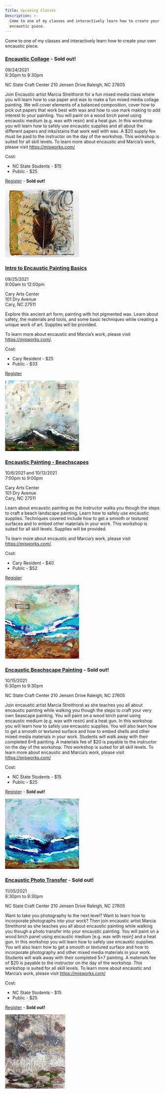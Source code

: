 ```yaml
---
Title: Upcoming Classes
Description: >-
  Come to one of my classes and interactively learn how to create your own
  encaustic piece.
---
```


Come to one of my classes and interactively learn how to create your own encaustic piece.

<div class="event">

  <h3 class="eventTitle">

  [Encaustic Collage](https://reporter.ncsu.edu/link/courseview?courseID=DASA-CRAFTS-MIXED-62&deptName=DASA)  - <b>Sold out!</b>

  </h3>

  <div class="eventInfo">

  <div class="eventSideBar">

  09/24/2021  
  6:30pm to 9:30pm

  NC State Craft Center
  210 Jensen Drive
  Raleigh, NC  27605 

  </div>

  <div class="eventDetails">

Join Encaustic artist Marcia Streithorst for a fun mixed media class where you will learn how to use paper and wax to make a fun mixed media collage painting. We will cover elements of a balanced composition, cover how to pick out papers that work best with wax and how to use mark making to add interest to your painting. You will paint on a wood birch panel using encaustic medium (e.g. wax with resin) and a heat gun. In this workshop you will learn how to safely use encaustic supplies and all about the different papers and inks/stains that work well with wax. A $20 supply fee must be paid to the instructor on the day of the workshop. This workshop is suited for all skill levels. To learn more about encaustic and Marcia’s work, please visit https://mjsworks.com/

Cost:
 - NC State Students - $15
 - Public - $25

[Register](https://reporter.ncsu.edu/link/courseview?courseID=DASA-CRAFTS-MIXED-62&deptName=DASA) - <b>Sold out!</b>

  <div class="eventPic">

  ![Painting](/assets/paintings/img_6975_1-thumbnail.jpg)

  </div>  

  </div>

  </div>

</div>

<div class="event">

  <h3 class="eventTitle">

  [Intro to Encaustic Painting Basics](https://mycary.org/mycary/s/programs?userInfo=CbaGA5o2G7cSOQzriot2kFk5JPNT2nnNlHyx35hBnkXljwCS6Uwp4oTrCkgbtn52MJ7k4NDvl7Ndtcsk)

  </h3>

  <div class="eventInfo">

  <div class="eventSideBar">

  09/25/2021  
  9:00am to 12:00pm

  Cary Arts Center  
  101 Dry Avenue  
  Cary, NC 27511  

  </div>

  <div class="eventDetails">

Explore this ancient art form; painting with hot pigmented wax. Learn about safety, the materials and tools, and some basic techniques while creating a unique work of art. Supplies will be provided.

To learn more about encaustic and Marcia’s work, please visit https://mjsworks.com/.

Cost:
 - Cary Resident - $25
 - Public - $33

[Register](https://mycary.org/mycary/s/programs?userInfo=CbaGA5o2G7cSOQzriot2kFk5JPNT2nnNlHyx35hBnkXljwCS6Uwp4oTrCkgbtn52MJ7k4NDvl7Ndtcsk)

  <div class="eventPic">

  ![Painting](/assets/paintings/img_6700-thumbnail.jpg)

  </div>  

  </div>

  </div>

</div>

<div class="event">

  <h3 class="eventTitle">

  [Encaustic Painting - Beachscapes](https://mycary.org/mycary/s/programs?userInfo=kHnEUvS5SHp9ZBkTlZEBSxyenMrhYaPnqSnwtgTIxcbRQWo1D0uQpsuP6H6595ZwYdODRqdT7IRrGS60)

  </h3>

  <div class="eventInfo">

  <div class="eventSideBar">

  10/6/2021 and 10/13/2021  
  7:00pm to 9:00pm

  Cary Arts Center  
  101 Dry Avenue  
  Cary, NC 27511  

  </div>

  <div class="eventDetails">

Learn about encaustic painting as the instructor walks you though the steps to craft a beach landscape painting. Learn how to safely use encaustic supplies. Techniques covered include how to get a smooth or textured surfaces and to embed other materials in your work. This workshop is suited for all skill levels. Supplies will be provided.

To learn more about encaustic and Marcia’s work, please visit https://mjsworks.com/.

Cost:
 - Cary Resident - $40
 - Public - $52

[Register](https://mycary.org/mycary/s/programs?userInfo=kHnEUvS5SHp9ZBkTlZEBSxyenMrhYaPnqSnwtgTIxcbRQWo1D0uQpsuP6H6595ZwYdODRqdT7IRrGS60)

  <div class="eventPic">

  ![Painting](/assets/paintings/img_6716-thumbnail.jpg)

  </div>  

  </div>

  </div>

</div>

<div class="event">

  <h3 class="eventTitle">

  [Encaustic Beachscape Painting](https://reporter.ncsu.edu/link/courseview?courseID=DASA-CRAFTS-MIXED-41&deptName=DASA)  - <b>Sold out!</b>

  </h3>

  <div class="eventInfo">

  <div class="eventSideBar">

  10/15/2021  
  6:30pm to 9:30pm

  NC State Craft Center
  210 Jensen Drive
  Raleigh, NC  27605 

  </div>

  <div class="eventDetails">

Join encaustic artist Marcia Streithorst as she teaches you all about encaustic painting while walking you though the steps to craft your very own Seascape painting. You will paint on a wood birch panel using encaustic medium (e.g. wax with resin) and a heat gun. In this workshop you will learn how to safely use encaustic supplies. You will also learn how to get a smooth or textured surface and how to embed shells and other mixed media materials in your work. Students will walk away with their completed 6×6 painting. A materials fee of $20 is payable to the instructor on the day of the workshop. This workshop is suited for all skill levels.
To learn more about encaustic and Marcia’s work, please visit https://mjsworks.com/

Cost:
 - NC State Students - $15
 - Public - $25

[Register](https://reporter.ncsu.edu/link/courseview?courseID=DASA-CRAFTS-MIXED-41&deptName=DASA) - <b>Sold out!</b>

  <div class="eventPic">

  ![Painting](/assets/paintings/img_6966_1-thumbnail.jpg)

  </div>  

  </div>

  </div>

</div>

<div class="event">

  <h3 class="eventTitle">

  [Encaustic Photo Transfer](https://reporter.ncsu.edu/link/courseview?courseID=DASA-CRAFTS-MIXED-47&deptName=DASA)  - <b>Sold out!</b>

  </h3>

  <div class="eventInfo">

  <div class="eventSideBar">

  11/05/2021  
  6:30pm to 9:30pm

  NC State Craft Center
  210 Jensen Drive
  Raleigh, NC  27605 

  </div>

  <div class="eventDetails">

Want to take you photography to the next level? Want to learn how to incorporate photographs into your work? Then join encaustic artist Marcia Streithorst as she teaches you all about encaustic painting while walking you though a photo transfer into your encaustic painting. You will paint on a wood birch panel using encaustic medium [e.g. wax with resin] and a heat gun. In this workshop you will learn how to safely use encaustic supplies. You will also learn how to get a smooth or textured surface and how to incorporate photography and other mixed media materials in your work. Students will walk away with their completed 5×7 painting. A materials fee of $20 is payable to the instructor on the day of the workshop. This workshop is suited for all skill levels. To learn more about encaustic and Marcia’s work, please visit https://mjsworks.com/

Cost:
 - NC State Students - $15
 - Public - $25

[Register](https://reporter.ncsu.edu/link/courseview?courseID=DASA-CRAFTS-MIXED-47&deptName=DASA) - <b>Sold out!</b>

  <div class="eventPic">

  ![Painting](/assets/paintings/img_6513-thumbnail.jpg)

  </div>  

  </div>

  </div>

</div>
